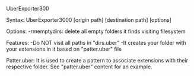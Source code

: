 UberExporter300

Syntax: UberExporter3000 [origin path] [destination path] [options]

Options:
	-rmemptydirs: delete all empty folders it finds visiting filesystem

Features:
	-Do NOT visit all paths in "dirs.uber"
	-It creates your folder with your extensions in it based on "patter.uber" file

Patter.uber:
It is used to create a pattern to associate extensions with their respective folder.
See "patter.uber" content for an example.